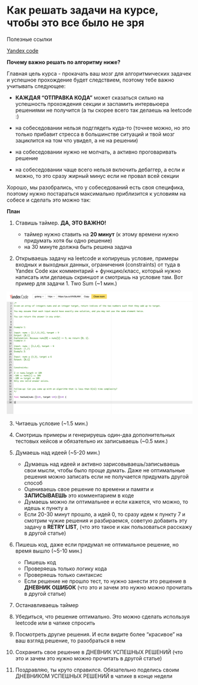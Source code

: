 # Как решать задачи на курсе, чтобы это все было не зря

Полезные ссылки

[Yandex code](https://code.yandex-team.ru)

**Почему важно решать по алгоритму ниже?**

Главная цель курса - прокачать ваш мозг для алгоритмических задачек и успешное прохождение будет следствием, поэтому тебе важно учитывать следующее:

- **КАЖДАЯ “ОТПРАВКА КОДА”** может сказаться сильно на успешность прохождения секции и заспамить интервьюера решениями не получится (а ты скорее всего так делаешь на leetcode :)

- на собеседовании нельзя подглядеть куда-то (точнее можно, но это только прибавит стресса в большинстве ситуаций и твой мозг зациклится на том что увидел, а не на решении)

- на собеседовании нужно не молчать, а активно проговаривать решение

- на собеседовании чаще всего нельзя включить дебаггер, а если и можно, то это сразу жирный минус если не провал всей секции

Хорошо, мы разобрались, что у собеседований есть своя специфика, поэтому нужно постараться максимально приблизится к условиям на собесе и cделать это можно так:


**План**

1. Ставишь таймер. **ДА, ЭТО ВАЖНО!**
    - таймер нужно ставить на **20 минут** (к этому времени нужно придумать хотя бы одно решение)
    - на 30 минуте должна быть решена задача

2. Открываешь задачу на leetcode и копируешь условие, примеры входных и выходных данных, ограничения (constraints) от туда в Yandex Code как комментарий + функцию/класс, который нужно написать или делаешь скриншот и смотришь на условие там. Вот пример для задачи 1. Two Sum (~1 мин.)

![yandexcode](yandexcode.png)

3. Читаешь условие (~1.5 мин.)

4. Смотришь примеры и генерируешь один-два дополнительных тестовых кейсов и обязательно их записываешь (~0.5 мин.)

5. Думаешь над идеей (~5-20 мин.)
    - Думаешь над идеей и активно зарисовываешь/записываешь свои мысли, чтобы было проще думать. Даже не оптимальные решения можно записать если не получается придумать другой способ
    - Оцениваешь свое решение по времени и памяти и **ЗАПИСЫВАЕШЬ** это комментарием в коде
    - Думаешь можно ли оптимальнее и если кажется, что можно, то идешь к пункту a
    - Если 20-30 минут прошло, а идей 0, то сразу идем к пункту 7 и смотрим чужие решения и разбираемся, советую добавить эту задачу в **RETRY LIST**, (что это такое и как пользоваться расскажу в другой статье)

6. Пишешь код, даже если придумал не оптимальное решение, но время вышло (~5-10 мин.)
    - Пишешь код
    - Проверяешь только логику кода
    - Проверяешь только синтаксис
    - Если решение не прошло тест, то нужно занести это решение в **ДНЕВНИК ОШИБОК** (что это и зачем это нужно можно прочитать в другой статье)

7. Останавливаешь таймер

8. Убедиться, что решение оптимально. Это можно сделать используя leetcode или в чатике спросить

9. Посмотреть другие решения. И если видите более “красивое” на ваш взгляд решение, то разобраться в нем

10. Сохранить свое решение в ДНЕВНИК УСПЕШНЫХ РЕШЕНИЙ (что это и зачем это нужно можно прочитать в другой статье)

11. Поздравляю, ты круто справился. Обязательно поделись своим ДНЕВНИКОМ УСПЕШНЫХ РЕШЕНИЙ в чатике в конце недели



